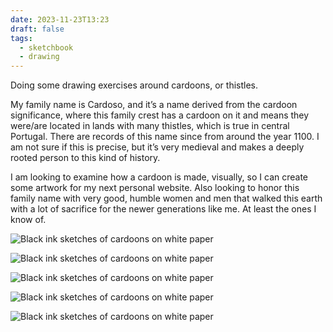 ```yaml
---
date: 2023-11-23T13:23
draft: false
tags:
  - sketchbook
  - drawing
---
```

Doing some drawing exercises around cardoons, or thistles.

My family name is Cardoso, and it’s a name derived from the cardoon significance, where this family crest has a cardoon on it and means they were/are located in lands with many thistles, which is true in central Portugal. There are records of this name since from around the year 1100. I am not sure if this is precise, but it’s very medieval and makes a deeply rooted person to this kind of history.

I am looking to examine how a cardoon is made, visually, so I can create some artwork for my next personal website. Also looking to honor this family name with very good, humble women and men that walked this earth with a lot of sacrifice for the newer generations like me. At least the ones I know of.

<div image-grid-2col>

![Black ink sketches of cardoons on white paper](<2023/202311 Nov/2023112313-231123133131.png>)

![Black ink sketches of cardoons on white paper](<2023/202311 Nov/2023112313-231123133142.png>)

![Black ink sketches of cardoons on white paper](<2023/202311 Nov/2023112313-231123133201.png>)

![Black ink sketches of cardoons on white paper](<2023/202311 Nov/2023112313-231123133213.png>)

![Black ink sketches of cardoons on white paper](<2023/202311 Nov/2023112313-231123133318.png>)

</div>